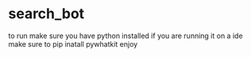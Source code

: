 # search_bot
to run make sure you have python installed
if you are running it on a ide make sure to pip inatall pywhatkit
enjoy
